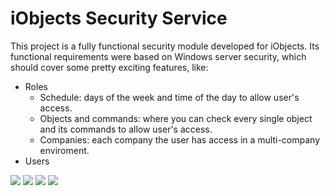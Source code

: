 # iObjects Security Service

This project is a fully functional security module developed for iObjects. Its functional requirements were based on Windows server security, which should cover some pretty exciting features, like:

- Roles
  - Schedule: days of the week and time of the day to allow user's access.
  - Objects and commands: where you can check every single object and its commands to allow user's access.
  - Companies: each company the user has access in a multi-company enviroment.
- Users

![](https://raw.github.com/kleber-maia/iobjects-security-service/master/README.img/1.png)
![](https://raw.github.com/kleber-maia/iobjects-security-service/master/README.img/2.png)
![](https://raw.github.com/kleber-maia/iobjects-security-service/master/README.img/3.png)
![](https://raw.github.com/kleber-maia/iobjects-security-service/master/README.img/4.png)
